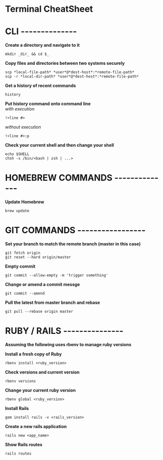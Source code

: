 # Terminal CheatSheet

# CLI --------------

**Create a directory and navigate to it**
```
mkdir _dir_ && cd $_
```

**Copy files and directories between two systems securely**
```
scp *local-file-path* *user*@*dest-host*:*remote-file-path*  
scp -r *local-dir-path* *user*@*dest-host*:*remote-file-path*
```

**Get a history of recent commands**
```
history
```

**Put history command onto command line**  
*with execution*
```
!<line #>
```  
*without execution*
```
!<line #>:p
```

**Check your current shell and then change your shell**
```
echo $SHELL
chsh -s /bin/<bash | zsh | ...>
```

# HOMEBREW COMMANDS --------------

**Update Homebrew**
```
brew update
```

# GIT COMMANDS -----------------

**Set your branch to match the remote branch (master in this case)**
```
git fetch origin
git reset --hard origin/master
```

**Empty commit**
```
git commit --allow-empty -m 'trigger something'
```

**Change or amend a commit messge**
```
git commit --amend
```

**Pull the latest from master branch and rebase**
```
git pull --rebase origin master
```

# RUBY / RAILS ---------------

**Assuming the following uses rbenv to manage ruby versions**

**Install a fresh copy of Ruby**
```
rbenv install <ruby_version>
```

**Check versions and current version**
```
rbenv versions
```

**Change your current ruby version**
```
rbenv global <ruby_version>
```

**Install Rails**
```
gem install rails -v <rails_version>
```

**Create a new rails application**
```
rails new <app_name>
```

**Show Rails routes**
```
rails routes
```
